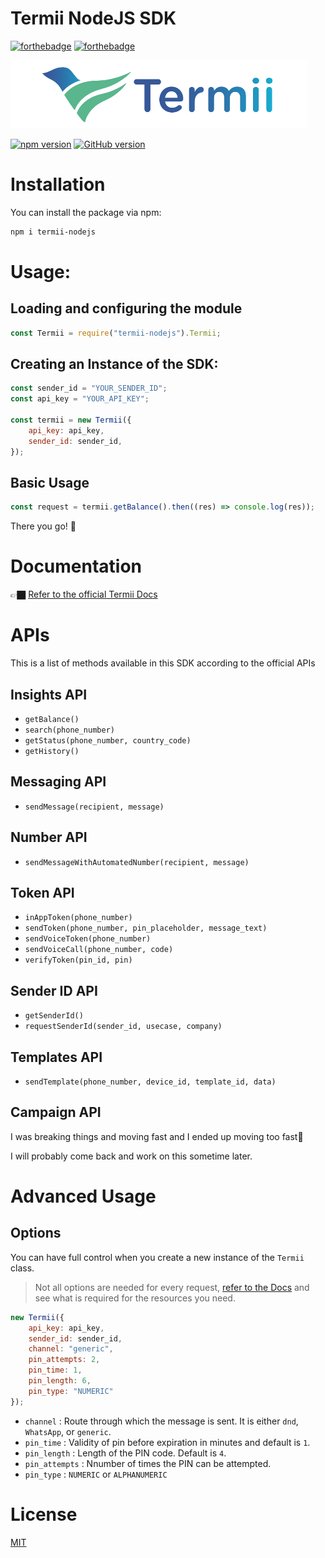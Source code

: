 # Termii NodeJS SDK

[![forthebadge](https://forthebadge.com/images/badges/built-with-love.svg)](https://forthebadge.com)
[![forthebadge](https://forthebadge.com/images/badges/made-with-javascript.svg)](https://forthebadge.com)


![Termii](/images/termii.png "Termii")

[![npm version](https://badge.fury.io/js/termii-nodejs.svg)](https://badge.fury.io/js/termii-nodejs)
[![GitHub version](https://badge.fury.io/gh/drchibs%2Ftermii-nodejs.svg)](https://badge.fury.io/gh/drchibs%2Ftermii-nodejs)

# Installation

You can install the package via npm:

```bash
npm i termii-nodejs
```

# Usage:

## Loading and configuring the module

```javascript
const Termii = require("termii-nodejs").Termii;
```

## Creating an Instance of the SDK:

```javascript
const sender_id = "YOUR_SENDER_ID";
const api_key = "YOUR_API_KEY";

const termii = new Termii({
	api_key: api_key,
	sender_id: sender_id,
});
```

## Basic Usage
```javascript
const request = termii.getBalance().then((res) => console.log(res));
```
There you go! 🍭

# Documentation

👉🏿 [Refer to the official Termii Docs](https://www.developers.termii.com/)

# APIs

This is a list of methods available in this SDK according to the official APIs

## Insights API

- `getBalance()`
- `search(phone_number)`
- `getStatus(phone_number, country_code)`
- `getHistory()`

## Messaging API

- `sendMessage(recipient, message)`

## Number API

- `sendMessageWithAutomatedNumber(recipient, message)`

## Token API

- `inAppToken(phone_number)`
- `sendToken(phone_number, pin_placeholder, message_text)`
- `sendVoiceToken(phone_number)`
- `sendVoiceCall(phone_number, code)`
- `verifyToken(pin_id, pin)`

## Sender ID API

- `getSenderId()`
- `requestSenderId(sender_id, usecase, company)`

## Templates API

- `sendTemplate(phone_number, device_id, template_id, data)`

## Campaign API

I was breaking things and moving fast and I ended up moving too fast🌚

I will probably come back and work on this sometime later.



# Advanced Usage
## Options
You can have full control when you create a new instance of the `Termii` class.
> Not all options are needed for every request, [refer to the Docs](https://www.developers.termii.com/) and see what is required for the resources you need.

```javascript
new Termii({
	api_key: api_key,
	sender_id: sender_id,
	channel: "generic",
	pin_attempts: 2,
	pin_time: 1,
	pin_length: 6,
	pin_type: "NUMERIC"
});
```
- `channel` : Route through which the message is sent. It is either `dnd`, `WhatsApp`, or `generic`.
- `pin_time` : Validity of pin before expiration in minutes and default is `1`.
- `pin_length` : Length of the PIN code. Default is `4`.
- `pin_attempts` : Nnumber of times the PIN can be attempted.
- `pin_type` : `NUMERIC` or `ALPHANUMERIC`


# License

[MIT](https://github.com/drchibs/termii-nodejs/blob/main/LICENSE)
